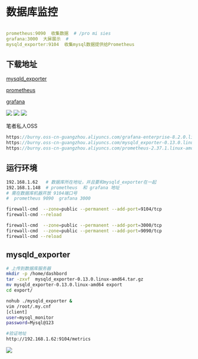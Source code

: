 # 数据库监控



```yaml

prometheus:9090  收集数据  # /pro mi sies
grafana:3000  大屏展示  #
mysqld_exporter:9104  收集mysql数据提供给Prometheus

```



## 下载地址

[mysqld_exporter](https://github.com/prometheus/mysqld_exporter/releases)

[prometheus](https://prometheus.io/download/)

[grafana](https://repo.huaweicloud.com/grafana/8.2.0/)

![](/images/debris/dashbord/001.png)
![](/images/debris/dashbord/017.png)
![](/images/debris/dashbord/018.png)

笔者私人OSS

```java
https://burny.oss-cn-guangzhou.aliyuncs.com/grafana-enterprise-8.2.0.linux-amd64%20%281%29.tar.gz
https://burny.oss-cn-guangzhou.aliyuncs.com/mysqld_exporter-0.13.0.linux-amd64%20%281%29.tar.gz
https://burny.oss-cn-guangzhou.aliyuncs.com/prometheus-2.37.1.linux-amd64.tar.gz

```



## 运行环境

```sh
192.168.1.62   # 数据库所在地址，并且要和mysqld_exporter在一起
192.168.1.148  # prometheus  和 grafana 地址
# 需在数据库机器开放 9104端口号
#  prometheus 9090  grafana 3000

firewall-cmd  --zone=public --permanent --add-port=9104/tcp
firewall-cmd --reload

firewall-cmd  --zone=public --permanent --add-port=3000/tcp
firewall-cmd  --zone=public --permanent --add-port=9090/tcp
firewall-cmd --reload


```



## mysqld_exporter

```sh
# 上传到数据库服务器
mkdir -p /home/dashbord
tar -zxvf  mysqld_exporter-0.13.0.linux-amd64.tar.gz 
mv mysqld_exporter-0.13.0.linux-amd64 export
cd export/

nohub ./mysqld_exporter &
vim /root/.my.cnf
[client]
user=mysql_monitor
password=Mysql@123

#验证地址
http://192.168.1.62:9104/metrics

```

![](/images/debris/dashbord/019.png)
